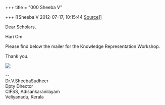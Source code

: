 +++
title = "000 Sheeba V"

+++
[[Sheeba V	2012-07-17, 10:15:44 [Source](https://groups.google.com/g/bvparishat/c/aAGsSlPEymY)]]



  

  
Dear Scholars,

Hari Om

Please find below the mailer for the Knowledge Representation Workshop.

Thank you.  
  

![](https://groups.google.com/group/bvparishat/attach/f6b427192d7c806b/image001.jpg?part=0.1)

  
  
  

  
  
  
--  
Dr.V.SheebaSudheer  
Dpty Director  
CIFSS, Adisankaranilayam  
Veliyanadu, Kerala  

